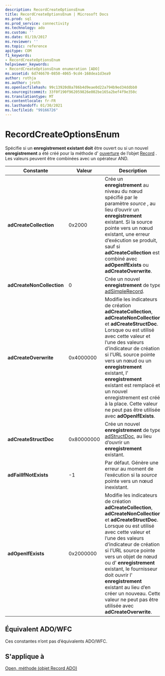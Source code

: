 ```yaml
---
description: RecordCreateOptionsEnum
title: RecordCreateOptionsEnum | Microsoft Docs
ms.prod: sql
ms.prod_service: connectivity
ms.technology: ado
ms.custom: ''
ms.date: 01/19/2017
ms.reviewer: ''
ms.topic: reference
apitype: COM
f1_keywords:
- RecordCreateOptionsEnum
helpviewer_keywords:
- RecordCreateOptionsEnum enumeration [ADO]
ms.assetid: 6d746670-0850-4065-9cd4-168dea1d3ea9
author: rothja
ms.author: jroth
ms.openlocfilehash: 99c13920d8a786b4d9eae0d22a794b9ed34ddbb0
ms.sourcegitcommit: 33f0f190f962059826e002be165a2bef4f9e350c
ms.translationtype: MT
ms.contentlocale: fr-FR
ms.lasthandoff: 01/30/2021
ms.locfileid: "99166726"
---
```

# <a name="recordcreateoptionsenum"></a>RecordCreateOptionsEnum
Spécifie si un **enregistrement existant doit** être ouvert ou si un nouvel **enregistrement** a été créé pour la méthode d' [ouverture](./open-method-ado-record.md) de l’objet [Record](./record-object-ado.md) . Les valeurs peuvent être combinées avec un opérateur AND.  
  
|Constante|Valeur|Description|  
|--------------|-----------|-----------------|  
|**adCreateCollection**|0x2000|Crée un **enregistrement** au niveau du nœud spécifié par le paramètre *source* , au lieu d’ouvrir un **enregistrement** existant. Si la source pointe vers un nœud existant, une erreur d’exécution se produit, sauf si **adCreateCollection** est combiné avec **adOpenIfExists** ou **adCreateOverwrite**.|  
|**adCreateNonCollection**|0|Crée un nouvel **enregistrement** de type [adSimpleRecord](./recordtypeenum.md).|  
|**adCreateOverwrite**|0x4000000|Modifie les indicateurs de création **adCreateCollection**, **adCreateNonCollection** et **adCreateStructDoc**. Lorsque ou est utilisé avec cette valeur et l’une des valeurs d’indicateur de création, si l’URL source pointe vers un nœud ou un **enregistrement** existant, l' **enregistrement** existant est remplacé et un nouvel enregistrement est créé à la place. Cette valeur ne peut pas être utilisée avec **adOpenIfExists**.|  
|**adCreateStructDoc**|0x80000000|Crée un nouvel **enregistrement** de type [adStructDoc](./recordtypeenum.md), au lieu d’ouvrir un **enregistrement** existant.|  
|**adFailIfNotExists**|-1|Par défaut. Génère une erreur au moment de l’exécution si la *source* pointe vers un nœud inexistant.|  
|**adOpenIfExists**|0x2000000|Modifie les indicateurs de création **adCreateCollection**, **adCreateNonCollection** et **adCreateStructDoc**. Lorsque ou est utilisé avec cette valeur et l’une des valeurs d’indicateur de création, si l’URL source pointe vers un objet de nœud ou d' **enregistrement** existant, le fournisseur doit ouvrir l' **enregistrement** existant au lieu d’en créer un nouveau. Cette valeur ne peut pas être utilisée avec **adCreateOverwrite**.|  
  
## <a name="adowfc-equivalent"></a>Équivalent ADO/WFC  
 Ces constantes n’ont pas d’équivalents ADO/WFC.  
  
## <a name="applies-to"></a>S'applique à  
 [Open, méthode (objet Record ADO)](./open-method-ado-record.md)